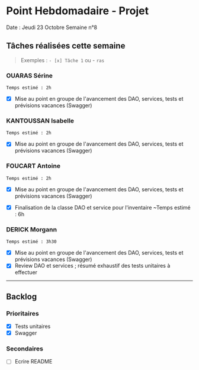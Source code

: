 # Point Hebdomadaire - Projet

Date : Jeudi 23 Octobre
Semaine n°8

## Tâches réalisées cette semaine

> Exemples : `- [x] Tâche 1` ou - `ras`

### OUARAS Sérine
    Temps estimé : 2h
- [x] Mise au point en groupe de l'avancement des DAO, services, tests et prévisions vacances (Swagger)

### KANTOUSSAN Isabelle
    Temps estimé : 2h
- [x] Mise au point en groupe de l'avancement des DAO, services, tests et prévisions vacances (Swagger)

### FOUCART Antoine
    Temps estimé : 2h
- [x] Mise au point en groupe de l'avancement des DAO, services, tests et prévisions vacances (Swagger)
- [x] Finalisation de la classe DAO et service pour l'inventaire ~Temps estimé : 6h


### DERICK Morgann
    Temps estimé : 3h30
- [x] Mise au point en groupe de l'avancement des DAO, services, tests et prévisions vacances (Swagger)
- [x] Review DAO et services ; résumé exhaustif des tests unitaires à effectuer

---

## Backlog



### Prioritaires
- [x] Tests unitaires
- [x] Swagger

### Secondaires
- [ ] Ecrire README
